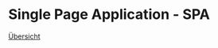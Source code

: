 # Single Page Application - SPA

[Übersicht](https://herbertnikolajewskidci.github.io/kurs-uebersicht/04.-spa---singe-page-application/%C3%BCbersicht---spa.html#)
